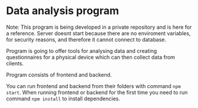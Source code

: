# Data analysis program

Note: This program is being developed in a private repository and is here for a reference.
Server doesnt start because there are no enviroment variables, for security reasons, and
therefore it cannot connect to database. 

Program is going to offer tools for analysing data and creating questionnaires for a physical device which can then collect data from clients. 

Program consists of frontend and backend. 

You can run frontend and backend from their folders with command ``npm start``. When running frontend or backend for the first time you need to 
run command ``npm install`` to install dependencies. 
